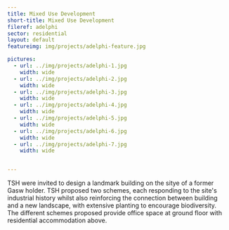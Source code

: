 ```yaml
---
title: Mixed Use Development
short-title: Mixed Use Development
fileref: adelphi
sector: residential
layout: default
featureimg: img/projects/adelphi-feature.jpg

pictures:
  - url: ../img/projects/adelphi-1.jpg
    width: wide
  - url: ../img/projects/adelphi-2.jpg
    width: wide
  - url: ../img/projects/adelphi-3.jpg
    width: wide
  - url: ../img/projects/adelphi-4.jpg
    width: wide
  - url: ../img/projects/adelphi-5.jpg
    width: wide
  - url: ../img/projects/adelphi-6.jpg
    width: wide
  - url: ../img/projects/adelphi-7.jpg
    width: wide


---
```


TSH were invited to design a landmark building on the sitye of a former Gasw holder.  TSH proposed two schemes, each responding to the site's industrial history whilst also reinforcing the connection between building and a new landscape, with extensive planting to encourage biodiversity.  The different schemes proposed provide office space at ground floor with residential accommodation above.
